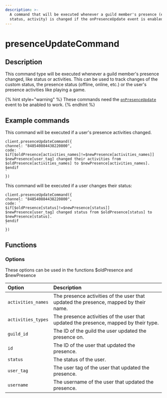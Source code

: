 ```yaml
---
description: >-
  A command that will be executed whenever a guild member's presence (e.g.
  status, activity) is changed if the onPresenceUpdate event is enabled.
---
```


# presenceUpdateCommand

## Description

This command type will be executed whenever a guild member's presence changed, like status or activities. This can be used to track changes of the custom status, the presence status \(offline, online, etc.\) or the user's presence activities like playing a game.

{% hint style="warning" %}
 These commands need the [`onPresenceUpdate`](../guides/client-events.md) event to be anabled to work.
{% endhint %}

## Example commands

This command will be executed if a user's presence activities changed.

```text
client.presenceUpdateCommand({
channel: "848540884438220800",
code: `
$if[$oldPresence[activities_names]!=$newPresence[activities_names]]
$newPresence[user_tag] changed their activities from $oldPresence[activities_names] to $newPresence[activities_names].
$endif
`
})
```

This command will be executed if a user changes their status:

```text
client.presenceUpdateCommand({
channel: "848540884438220800",
code: `
$if[$oldPresence[status]!=$newPresence[status]]
$newPresence[user_tag] changed status from $oldPresence[status] to $newPresence[status].
$endif
`
})
```

## Functions

### Options

These options can be used in the functions $oldPresence and $newPresence

| Option | Description |
| :--- | :--- |
| `activities_names` | The presence activities of the user that updated the presence, mapped by their name. |
| `activities_types` | The presence activities of the user that updated the presence, mapped by their type. |
| `guild_id` | The ID of the guild the user updated the presence on. |
| `id` | The ID of the user that updated the presence. |
| `status` | The status of the user. |
| `user_tag` | The user tag of the user that updated the presence. |
| `username` | The username of the user that updated the presence. |

